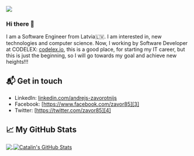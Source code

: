 <img src="https://i.ibb.co/JvFtK98/Linkedin-banner.png">

### Hi there 👋

I am a Software Engineer from Latvia🇱🇻.  I am interested in, new technologies and computer science. 
Now, I working by Software Developer at CODELEX: [codelex.io][1], this is a good place, for starting 
my IT career, but this is just the beginning, so I will go towards my goal and achieve new heights!!!

## 📬 Get in touch

- LinkedIn: [linkedin.com/andrejs-zavorotnijs][2]
- Facebook: [https://www.facebook.com/zavor85][3]
- Twitter: [https://twitter.com/zavor85][4]


## &#x1f4c8; My GitHub Stats

<a href="https://github.com/zavor85/zavor85">
  <img align="center" src="https://github-readme-stats.vercel.app/api/top-langs/?username=zavor85&hide=java,html&title_color=ffffff&text_color=c9cacc&icon_color=2bbc8a&bg_color=1d1f21" />
</a>

<a href="https://github.com/zavor85/zavor85">
  <img align="center" src="https://github-readme-stats.vercel.app/api?username=zavor85&show_icons=true&line_height=27&count_private=true&title_color=ffffff&text_color=c9cacc&icon_color=2bbc8a&bg_color=1d1f21" alt="Catalin's GitHub Stats" />
</a>
<!--
**zavor85/zavor85** is a ✨ _special_ ✨ repository because its `README.md` (this file) appears on your GitHub profile.

Here are some ideas to get you started:

- 🔭 I’m currently working on ...
- 🌱 I’m currently learning ...
- 👯 I’m looking to collaborate on ...
- 🤔 I’m looking for help with ...
- 💬 Ask me about ...
- 📫 How to reach me: ...
- 😄 Pronouns: ...
- ⚡ Fun fact: ...
-->

[1]: https://www.codelex.io/
[2]: https://www.linkedin.com/in/andrejs-zavorotnijs-7202742a/
[3]: https://www.facebook.com/zavor85
[4]: https://twitter.com/zavor85

